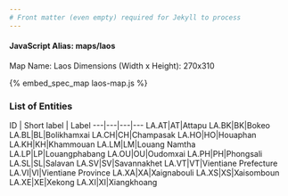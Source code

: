 ```yaml
---
# Front matter (even empty) required for Jekyll to process
---
```


#### JavaScript Alias: maps/laos

Map Name: Laos
Dimensions (Width x Height): 270x310



{% embed_spec_map laos-map.js %}

### List of Entities

ID | Short label | Label
---|---|---|---
LA.AT|AT|Attapu
LA.BK|BK|Bokeo
LA.BL|BL|Bolikhamxai
LA.CH|CH|Champasak
LA.HO|HO|Houaphan
LA.KH|KH|Khammouan
LA.LM|LM|Louang Namtha
LA.LP|LP|Louangphabang
LA.OU|OU|Oudomxai
LA.PH|PH|Phongsali
LA.SL|SL|Salavan
LA.SV|SV|Savannakhet
LA.VT|VT|Vientiane Prefecture
LA.VI|VI|Vientiane Province
LA.XA|XA|Xaignabouli
LA.XS|XS|Xaisomboun
LA.XE|XE|Xekong
LA.XI|XI|Xiangkhoang


